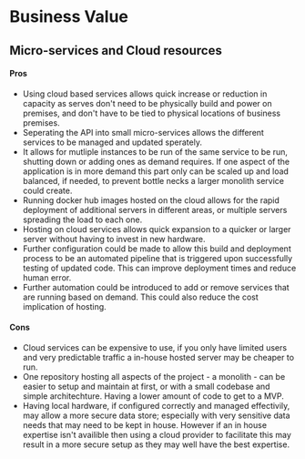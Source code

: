 # Business Value

## Micro-services and Cloud resources

#### Pros
- Using cloud based services allows quick increase or reduction in capacity as serves don't need to be physically build and power on premises, and don't have to be tied to physical locations of business premises.
- Seperating the API into small micro-services allows the different services to be managed and updated sperately.
- It allows for mutliple instances to be run of the same service to be run, shutting down or adding ones as demand requires. If one aspect of the application is in more demand this part only can be scaled up and load balanced, if needed, to prevent bottle necks a larger monolith service could create. 
- Running docker hub images hosted on the cloud allows for the rapid deployment of additional servers in different areas, or multiple servers spreading the load to each one.
- Hosting on cloud services allows quick expansion to a quicker or larger server without having to invest in new hardware.
- Further configuration could be made to allow this build and deployment process to be an automated pipeline that is triggered upon successfully testing of updated code. This can improve deployment times and reduce human error.
- Further automation could be introduced to add or remove services that are running based on demand. This could also reduce the cost implication of hosting.


#### Cons
- Cloud services can be expensive to use, if you only have limited users and very predictable traffic a in-house hosted server may be cheaper to run.
- One repository hosting all aspects of the project - a monolith - can be easier to setup and maintain at first, or with a small codebase and simple architechture. Having a lower amount of code to get to a MVP.
- Having local hardware, if configured correctly and managed effectivily, may allow a more secure data store; especially with very sensitive data needs that may need to be kept in house. However if an in house expertise isn't availible then using a cloud provider to facilitate this may result in a more secure setup as they may well have the best expertise.